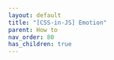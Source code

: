 ```yaml
---
layout: default
title: "[CSS-in-JS] Emotion"
parent: How to
nav_order: 80
has_children: true
---
```

